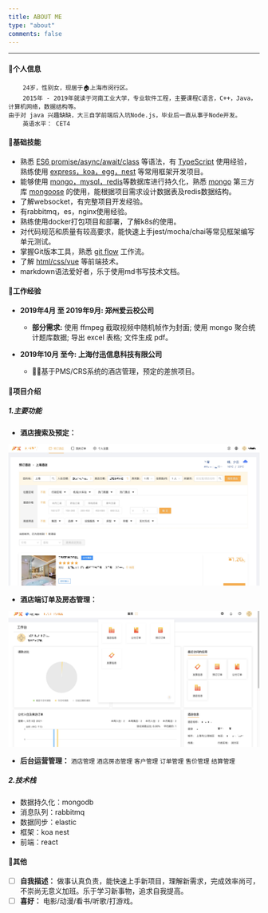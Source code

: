 ```yaml
---
title: ABOUT ME
type: "about"
comments: false
---
```


--------
#### 🌟个人信息

        24岁，性别女，现居于🏠上海市闵行区。
        2015年 - 2019年就读于河南工业大学，专业软件工程，主要课程C语言，C++，Java，计算机网络，数据结构等。
    由于对 java 兴趣缺缺，大三自学前端后入坑Node.js，毕业后一直从事于Node开发。
        英语水平： CET4

#### 🌟基础技能

* 熟悉 <u>ES6 promise/async/await/class</u> 等语法，有 <u>TypeScript</u> 使用经验， 熟练使用 <u>express，koa，egg，nest</u> 等常用框架开发项目。
* 能够使用 <u>mongo，mysql，redis</u>等数据库进行持久化，熟悉 <u>mongo</u> 第三方库 <u>mongoose</u> 的使用，能根据项目需求设计数据表及redis数据结构。
* 了解websocket，有完整项目开发经验。
* 有rabbitmq，es，nginx使用经验。
* 熟练使用docker打包项目和部署，了解k8s的使用。
* 对代码规范和质量有较高要求，能快速上手jest/mocha/chai等常见框架编写单元测试。
* 掌握Git版本工具，熟悉 <u>git flow</u> 工作流。
* 了解 <u>html/css/vue</u> 等前端技术。
* markdown语法爱好者，乐于使用md书写技术文档。

#### 🌟工作经验

* **2019年4月 至 2019年9月:  郑州爱云校公司**

    * **部分需求:**    使用 ffmpeg 截取视频中随机帧作为封面; 使用 mongo 聚合统计题库数据; 导出 excel 表格; 文件生成 pdf。

* **2019年10月 至今: 上海付迅信息科技有限公司**

    * 基于PMS/CRS系统的酒店管理，预定的差旅项目。

#### 🌟项目介绍

##### 1.主要功能

* **酒店搜索及预定：**

![](../images/index/1.png)

* **酒店端订单及房态管理：**

![](../images/index/2.png)

* **后台运营管理：** 
```酒店管理``` ```酒店房态管理``` ```客户管理``` ```订单管理``` ```售价管理``` ```结算管理```

##### 2.技术栈

* 数据持久化：mongodb
* 消息队列：rabbitmq
* 数据同步：elastic
* 框架：koa nest
* 前端：react


#### 🌟其他

- [ ] **自我描述：** 做事认真负责，能快速上手新项目，理解新需求，完成效率尚可，不崇尚无意义加班。乐于学习新事物，追求自我提高。
- [ ] **喜好：** 电影/动漫/看书/听歌/打游戏。